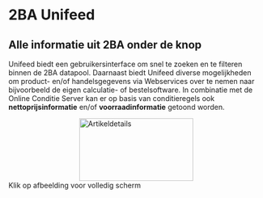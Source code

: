 # 2BA Unifeed

## Alle informatie uit 2BA onder de knop

Unifeed biedt een gebruikersinterface om snel te zoeken en te filteren binnen de 2BA datapool. Daarnaast biedt Unifeed diverse mogelijkheden om product- en/of handelsgegevens via Webservices over te nemen naar bijvoorbeeld de eigen calculatie- of bestelsoftware. In combinatie met de Online Conditie Server kan er op basis van conditieregels ook **nettoprijsinformatie** en/of **voorraadinformatie** getoond worden.

<a class="jcepopup fancybox image" href="https://www.2ba.nl/wp-content/uploads/2020/09/Unifeed.png" data-mediabox="1" aria-controls="fancybox-wrap" aria-haspopup="dialog">
    <img decoding="async" style="display: block; margin-left: auto; margin-right: auto; border: #000000 initial;" src="https://www.2ba.nl/wp-content/uploads/2020/09/Unifeed-thumb.png" alt="Artikeldetails" width="225" height="124">
</a>
Klik op afbeelding voor volledig scherm


